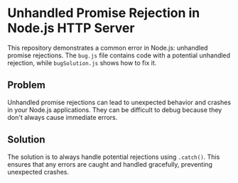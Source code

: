 # Unhandled Promise Rejection in Node.js HTTP Server

This repository demonstrates a common error in Node.js: unhandled promise rejections.  The `bug.js` file contains code with a potential unhandled rejection, while `bugSolution.js` shows how to fix it.

## Problem

Unhandled promise rejections can lead to unexpected behavior and crashes in your Node.js applications.  They can be difficult to debug because they don't always cause immediate errors. 

## Solution

The solution is to always handle potential rejections using `.catch()`.  This ensures that any errors are caught and handled gracefully, preventing unexpected crashes.